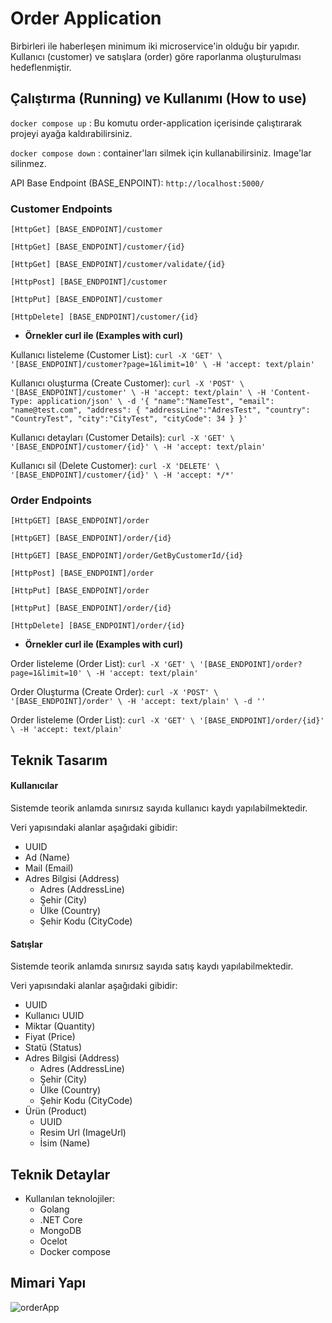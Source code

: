 # Order Application
Birbirleri ile haberleşen minimum iki microservice'in olduğu bir yapıdır. Kullanıcı (customer) ve satışlara (order) göre raporlanma oluşturulması hedeflenmiştir. 

## Çalıştırma (Running) ve Kullanımı (How to use)
`docker compose up` : Bu komutu order-application içerisinde çalıştırarak projeyi ayağa kaldırabilirsiniz.

`docker compose down` : container'ları silmek için kullanabilirsiniz. Image'lar silinmez.

API Base Endpoint (BASE_ENPOINT): `http://localhost:5000/`

### Customer Endpoints

`[HttpGet] [BASE_ENDPOINT]/customer`

`[HttpGet] [BASE_ENDPOINT]/customer/{id}`

`[HttpGet] [BASE_ENDPOINT]/customer/validate/{id}`

`[HttpPost] [BASE_ENDPOINT]/customer`

`[HttpPut] [BASE_ENDPOINT]/customer`

`[HttpDelete] [BASE_ENDPOINT]/customer/{id}`


- **Örnekler curl ile (Examples with curl)**

Kullanıcı listeleme (Customer List): `curl -X 'GET' \ '[BASE_ENDPOINT]/customer?page=1&limit=10' \ -H 'accept: text/plain'`

Kullanıcı oluşturma (Create Customer): `curl -X 'POST' \
  '[BASE_ENDPOINT]/customer' \
  -H 'accept: text/plain' \
  -H 'Content-Type: application/json' \
  -d '{
    "name":"NameTest",
    "email": "name@test.com",
    "address": {
        "addressLine":"AdresTest",
        "country": "CountryTest",
        "city":"CityTest",
        "cityCode": 34
    }
}'`

Kullanıcı detayları (Customer Details): `curl -X 'GET' \
  '[BASE_ENDPOINT]/customer/{id}' \
  -H 'accept: text/plain'
`

Kullanıcı sil (Delete Customer): `curl -X 'DELETE' \
  '[BASE_ENDPOINT]/customer/{id}' \
  -H 'accept: */*'
`

### Order Endpoints

`[HttpGET] [BASE_ENDPOINT]/order`

`[HttpGET] [BASE_ENDPOINT]/order/{id}`

`[HttpGET] [BASE_ENDPOINT]/order/GetByCustomerId/{id}`

`[HttpPost] [BASE_ENDPOINT]/order`

`[HttpPut] [BASE_ENDPOINT]/order`

`[HttpPut] [BASE_ENDPOINT]/order/{id}`

`[HttpDelete] [BASE_ENDPOINT]/order/{id}`


- **Örnekler curl ile (Examples with curl)**

Order listeleme (Order List): `curl -X 'GET' \ '[BASE_ENDPOINT]/order?page=1&limit=10' \ -H 'accept: text/plain'`

Order Oluşturma (Create Order): `curl -X 'POST' \ '[BASE_ENDPOINT]/order' \ -H 'accept: text/plain' \ -d ''`

Order listeleme (Order List): `curl -X 'GET' \ '[BASE_ENDPOINT]/order/{id}' \ -H 'accept: text/plain'`

## Teknik Tasarım
#### Kullanıcılar
Sistemde teorik anlamda sınırsız sayıda kullanıcı kaydı yapılabilmektedir.

Veri yapısındaki alanlar aşağıdaki gibidir:
- UUID
- Ad (Name)
- Mail (Email)
- Adres Bilgisi (Address)
  - Adres (AddressLine)
  - Şehir (City)
  - Ülke (Country)
  - Şehir Kodu (CityCode)

#### Satışlar
Sistemde teorik anlamda sınırsız sayıda satış kaydı yapılabilmektedir.

Veri yapısındaki alanlar aşağıdaki gibidir:
- UUID
- Kullanıcı UUID
- Miktar (Quantity)
- Fiyat (Price)
- Statü (Status)
- Adres Bilgisi (Address)
  - Adres (AddressLine)
  - Şehir (City)
  - Ülke (Country)
  - Şehir Kodu (CityCode)
- Ürün (Product)
  - UUID
  - Resim Url (ImageUrl)
  - İsim (Name)


## Teknik Detaylar
- Kullanılan teknolojiler:
   - Golang
   - .NET Core
   - MongoDB
   - Ocelot
   - Docker compose

## Mimari Yapı
![orderApp](https://user-images.githubusercontent.com/79265067/175916391-69353e6d-eefc-4b6e-b198-fb039be8faf8.png)
